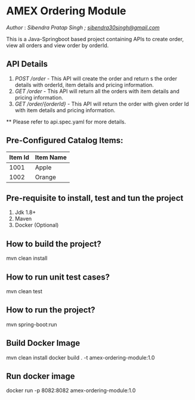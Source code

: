 # AMEX Ordering Module
*Author* : *Sibendra Pratap Singh ; sibendra30singh@gmail.com*

This is a Java-Springboot based project containing APIs to create order, view all orders and view  order by orderId.

## API Details
1. *POST /order* - This API will create the order and return s the order details with orderId, item details and pricing information.
2. *GET /order* - This API will return all the orders with item details and pricing information.
3. *GET /order/{orderId}* - This API will return the order with given order Id with item details and pricing information.

** Please refer to api.spec.yaml for more details.

## Pre-Configured Catalog Items:

| Item Id | Item Name |
| -- | -- |
|1001|Apple|
|1002|Orange|

## Pre-requisite to install, test and tun the project
1. Jdk 1.8+
2. Maven
3. Docker (Optional)

## How to build the project?
mvn clean install

## How to run unit test cases?
mvn clean test

## How to run the project? 
mvn spring-boot:run

## Build Docker Image
mvn clean install
docker build . -t amex-ordering-module:1.0

## Run docker image
docker run -p 8082:8082 amex-ordering-module:1.0